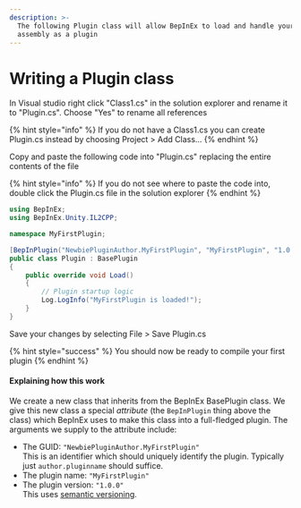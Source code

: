 ```yaml
---
description: >-
  The following Plugin class will allow BepInEx to load and handle your compiled
  assembly as a plugin
---
```


# Writing a Plugin class

In Visual studio right click "Class1.cs" in the solution explorer and rename it to "Plugin.cs". Choose "Yes" to rename all references

{% hint style="info" %}
If you do not have a Class1.cs you can create Plugin.cs instead by choosing Project > Add Class...
{% endhint %}

Copy and paste the following code into "Plugin.cs" replacing the entire contents of the file

{% hint style="info" %}
If you do not see where to paste the code into, double click the Plugin.cs file in the solution explorer
{% endhint %}

```csharp
using BepInEx;
using BepInEx.Unity.IL2CPP;

namespace MyFirstPlugin;

[BepInPlugin("NewbiePluginAuthor.MyFirstPlugin", "MyFirstPlugin", "1.0.0")]
public class Plugin : BasePlugin
{
    public override void Load()
    {
        // Plugin startup logic
        Log.LogInfo("MyFirstPlugin is loaded!");
    }
}
```

Save your changes by selecting File > Save Plugin.cs

{% hint style="success" %}
You should now be ready to compile your first plugin
{% endhint %}

#### Explaining how this work

We create a new class that inherits from the BepInEx BasePlugin class. We give this new class a special _attribute_ (the `BepInPlugin` thing above the class) which BepInEx uses to make this class into a full-fledged plugin. The arguments we supply to the attribute include:

* The GUID: `"NewbiePluginAuthor.MyFirstPlugin"`\
  This is an identifier which should uniquely identify the plugin. Typically just `author.pluginname` should suffice.
* The plugin name: `"MyFirstPlugin"`
* The plugin version: `"1.0.0"`\
  This uses [semantic versioning](https://semver.org/).
